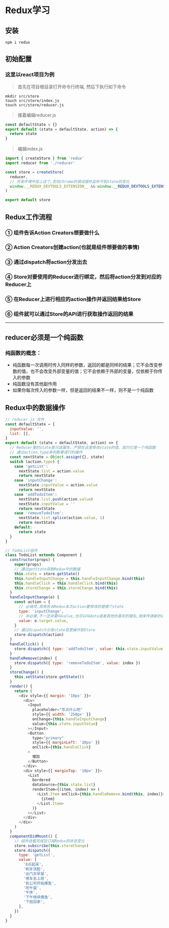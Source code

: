 # Redux学习

## 安装
```
npm i redux
```

## 初始配置
### 这里以react项目为例
> 首先在项目根目录打开命令行终端, 然后下执行如下命令
```
mkdir src/store
touch src/store/index.js
touch src/store/reducer.js
```
> 接着编辑reducer.js
```js
const defaultState = {}
export default (state = defaultState, action) => {
  return state
}
```

> 编辑index.js
```js
import { createStore } from 'redux'
import reducer from './reducer'

const store = createStore(
  reducer,
  // 开发环境中加上这个,否则chrome的调试插件监听不到state的变化
  window.__REDUX_DEVTOOLS_EXTENSION__ && window.__REDUX_DEVTOOLS_EXTENSION__()
)

export default store
```

## Redux工作流程
### ① 组件告诉Action Creators想要做什么
### ② Action Creators创建action(也就是组件想要做的事情)
### ③ 通过dispatch将action分发出去
### ④ Store对要使用的Reducer进行绑定，然后将action分发到对应的Reducer上
### ⑤ 在Reducer上进行相应的action操作并返回结果给Store
### ⑥ 组件就可以通过Store的API进行获取操作返回的结果

------

## reducer必须是一个纯函数
### 纯函数的概念：
- 纯函数每一次调用时传入同样的参数，返回的都是同样的结果；它不会改变参数的值，也不会改变外部变量的值；它不会依赖于外部的变量，仅依赖于你传入的参数
- 纯函数没有其他副作用
- 如果你每次传入的参数一样，但是返回的结果不一样，则不是一个纯函数

## Redux中的数据操作
```js
// reducer.js 文件
const defaultState = {
  inputValue: '',
  list: [],
}
export default (state = defaultState, action) => {
  // Reducer里的state是只读属性，严禁在这里修改state的值，因为它是一个纯函数
  // 通过action.type来判断要进行的操作
  const nextState = Object.assign({}, state)
  switch (action.type) {
    case 'getList':
      nextState.list = action.value
      return nextState
    case 'inputChange':
      nextState.inputValue = action.value
      return nextState
    case 'addTodoItem':
      nextState.list.push(action.value)
      nextState.inputValue = ''
      return nextState
    case 'removeTodoItem':
      nextState.list.splice(action.value, 1)
      return nextState
    default:
      return state
  }
}

// TodoList组件
class TodoList extends Component {
  constructor(props) {
    super(props)
    // 通过getState获取Redux中的数据
    this.state = store.getState()
    this.handleInputChange = this.handleInputChange.bind(this)
    this.handleClick = this.handleClick.bind(this)
    this.storeChange = this.storeChange.bind(this)
  }
  handleInputChange(e) {
    const action = {
      // 必填项,用来告诉Redux本次action要修改的是哪个state
      type: 'inputChange',
      // 非必需,不一定非要叫value,也可以叫data或者其他你喜欢的键名,用来传递新的state值
      value: e.target.value,
    }
    // 通过dispatch分发state变更操作到Store
    store.dispatch(action)
  }
  handleClick() {
    store.dispatch({ type: 'addTodoItem', value: this.state.inputValue })
  }
  handleRemove(index) {
    store.dispatch({ type: 'removeTodoItem', value: index })
  }
  storeChange() {
    this.setState(store.getState())
  }
  render() {
    return (
      <div style={{ margin: '10px' }}>
        <div>
          <Input
            placeholder="写点什么吧"
            style={{ width: '250px' }}
            onChange={this.handleInputChange}
            value={this.state.inputValue}
          ></Input>
          <Button
            type="primary"
            style={{ marginLeft: '10px' }}
            onClick={this.handleClick}
          >
            增加
          </Button>
        </div>
        <div style={{ marginTop: '10px' }}>
          <List
            bordered
            dataSource={this.state.list}
            renderItem={(item, index) => (
              <List.Item onClick={this.handleRemove.bind(this, index)}>
                {item}
              </List.Item>
            )}
          ></List>
        </div>
      </div>
    )
  }
  componentDidMount() {
    // 组件挂载完成后订阅Redux的状态变化
    store.subscribe(this.storeChange)
    store.dispatch({
      type: 'getList',
      value: [
        '8点起床',
        '刷牙洗脸',
        '出门买早餐',
        '搭车去上班',
        '到公司开始摸鱼',
        '吃午餐',
        '午休',
        '下午继续摸鱼',
        '下班回家',
      ],
    })
  }
}
```
